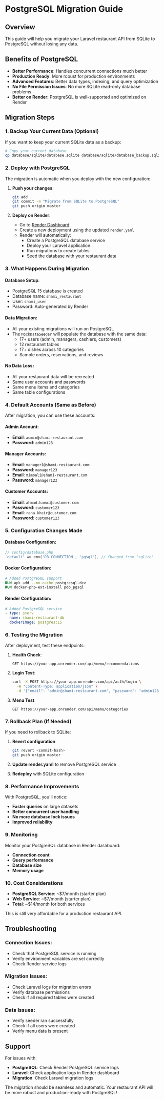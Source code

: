 # PostgreSQL Migration Guide

## Overview
This guide will help you migrate your Laravel restaurant API from SQLite to PostgreSQL without losing any data.

## Benefits of PostgreSQL
- **Better Performance**: Handles concurrent connections much better
- **Production Ready**: More robust for production environments
- **Advanced Features**: Better data types, indexing, and query optimization
- **No File Permission Issues**: No more SQLite read-only database problems
- **Better on Render**: PostgreSQL is well-supported and optimized on Render

## Migration Steps

### 1. **Backup Your Current Data (Optional)**
If you want to keep your current SQLite data as a backup:
```bash
# Copy your current database
cp database/sqlite/database.sqlite database/sqlite/database_backup.sqlite
```

### 2. **Deploy with PostgreSQL**
The migration is automatic when you deploy with the new configuration:

1. **Push your changes**:
   ```bash
   git add .
   git commit -m "Migrate from SQLite to PostgreSQL"
   git push origin master
   ```

2. **Deploy on Render**:
   - Go to [Render Dashboard](https://dashboard.render.com)
   - Create a new deployment using the updated `render.yaml`
   - Render will automatically:
     - Create a PostgreSQL database service
     - Deploy your Laravel application
     - Run migrations to create tables
     - Seed the database with your restaurant data

### 3. **What Happens During Migration**

#### **Database Setup**:
- PostgreSQL 15 database is created
- Database name: `shami_restaurant`
- User: `shami_user`
- Password: Auto-generated by Render

#### **Data Migration**:
- All your existing migrations will run on PostgreSQL
- The `MockDataSeeder` will populate the database with the same data:
  - 17+ users (admin, managers, cashiers, customers)
  - 12 restaurant tables
  - 17+ dishes across 10 categories
  - Sample orders, reservations, and reviews

#### **No Data Loss**:
- All your restaurant data will be recreated
- Same user accounts and passwords
- Same menu items and categories
- Same table configurations

### 4. **Default Accounts (Same as Before)**
After migration, you can use these accounts:

#### **Admin Account**:
- **Email**: `admin@shami-restaurant.com`
- **Password**: `admin123`

#### **Manager Accounts**:
- **Email**: `manager1@shami-restaurant.com`
- **Password**: `manager123`
- **Email**: `mimoali@shami-restaurant.com`
- **Password**: `manager123`

#### **Customer Accounts**:
- **Email**: `ahmad.hamwi@customer.com`
- **Password**: `customer123`
- **Email**: `rana.kheir@customer.com`
- **Password**: `customer123`

### 5. **Configuration Changes Made**

#### **Database Configuration**:
```php
// config/database.php
'default' => env('DB_CONNECTION', 'pgsql'), // Changed from 'sqlite'
```

#### **Docker Configuration**:
```dockerfile
# Added PostgreSQL support
RUN apk add --no-cache postgresql-dev
RUN docker-php-ext-install pdo_pgsql
```

#### **Render Configuration**:
```yaml
# Added PostgreSQL service
- type: pserv
  name: shami-restaurant-db
  dockerImage: postgres:15
```

### 6. **Testing the Migration**

After deployment, test these endpoints:

1. **Health Check**:
   ```
   GET https://your-app.onrender.com/api/menu/recommendations
   ```

2. **Login Test**:
   ```bash
   curl -X POST https://your-app.onrender.com/api/auth/login \
     -H "Content-Type: application/json" \
     -d '{"email": "admin@shami-restaurant.com", "password": "admin123"}'
   ```

3. **Menu Test**:
   ```
   GET https://your-app.onrender.com/api/menu/categories
   ```

### 7. **Rollback Plan (If Needed)**

If you need to rollback to SQLite:

1. **Revert configuration**:
   ```bash
   git revert <commit-hash>
   git push origin master
   ```

2. **Update render.yaml** to remove PostgreSQL service

3. **Redeploy** with SQLite configuration

### 8. **Performance Improvements**

With PostgreSQL, you'll notice:
- **Faster queries** on large datasets
- **Better concurrent user handling**
- **No more database lock issues**
- **Improved reliability**

### 9. **Monitoring**

Monitor your PostgreSQL database in Render dashboard:
- **Connection count**
- **Query performance**
- **Database size**
- **Memory usage**

### 10. **Cost Considerations**

- **PostgreSQL Service**: ~$7/month (starter plan)
- **Web Service**: ~$7/month (starter plan)
- **Total**: ~$14/month for both services

This is still very affordable for a production restaurant API.

## Troubleshooting

### **Connection Issues**:
- Check that PostgreSQL service is running
- Verify environment variables are set correctly
- Check Render service logs

### **Migration Issues**:
- Check Laravel logs for migration errors
- Verify database permissions
- Check if all required tables were created

### **Data Issues**:
- Verify seeder ran successfully
- Check if all users were created
- Verify menu data is present

## Support

For issues with:
- **PostgreSQL**: Check Render PostgreSQL service logs
- **Laravel**: Check application logs in Render dashboard
- **Migration**: Check Laravel migration logs

The migration should be seamless and automatic. Your restaurant API will be more robust and production-ready with PostgreSQL!
